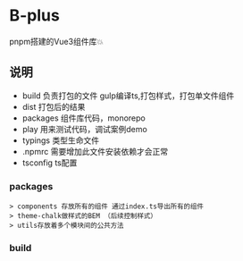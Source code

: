 # B-plus
pnpm搭建的Vue3组件库💥

## 说明
- build 负责打包的文件 gulp编译ts,打包样式，打包单文件组件
- dist 打包后的结果
- packages 组件库代码，monorepo
- play 用来测试代码，调试案例demo
- typings 类型生命文件
- .npmrc 需要增加此文件安装依赖才会正常
- tsconfig ts配置

### packages
    > components 存放所有的组件 通过index.ts导出所有的组件
    > theme-chalk做样式的BEM （后续控制样式）
    > utils存放着多个模块间的公共方法

### build

